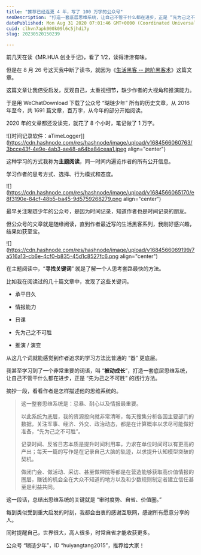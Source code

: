 ```yaml
---
title: "推荐已经连更 4 年，写了 100 万字的公众号"
seoDescription: "打造一套底层思维系统，让自己不管干什么都在进步，正是 “先为己之不可胜” 的践行方法。"
datePublished: Mon Aug 31 2020 07:01:46 GMT+0000 (Coordinated Universal Time)
cuid: clhvn7apk000k09l6c5jhdi7y
slug: 20230520150239

---
```


前几天在读《MR.HUA 创业手记》，看了 1/2，读得津津有味。

但是在 8 月 26 号这天我中断了读书，就因为《[生活黑客 -- 跨阶黑客术](https://mp.weixin.qq.com/s?__biz=MzA3ODA2MjA1MQ==&mid=2654874992&idx=1&sn=6050d99b1ec75e78a27912f78e024e4c&scene=21#wechat_redirect)》这篇文章。

这篇文章让我倍受启发，反观自己，太重视细节，缺少作者的大视角和推演能力。

于是用 WeChatDownload 下载了公众号 “瑚琏少年” 所有的历史文章，从 2016 年至今，共 1691 篇文章，百万字，从今年的部分开始阅读。

2020 年的文章都还没读完，就花了 8 个小时，笔记做了 1 万字。

![[时间记录软件：aTimeLogger]](https://cdn.hashnode.com/res/hashnode/image/upload/v1684566060763/3bcce43f-4e9e-4ab3-ae48-a64ba84ceaa1.jpeg align="center")

这种学习的方式我称为**主题阅读**，同一时间内遍览作者的所有公开信息。

学习作者的思考方式、选择、行为模式和态度。

![](https://cdn.hashnode.com/res/hashnode/image/upload/v1684566065170/e8f3190e-84cf-48b5-ba45-9d5759268279.png align="center")

最早关注瑚琏少年的公众号，是因为时间记录，知道作者也是时间记录的朋友。

但公众号的文章就是随缘阅读，直到作者最近写的生活黑客系列，我刚好感兴趣，结果如获至宝。

![](https://cdn.hashnode.com/res/hashnode/image/upload/v1684566069199/7a516a13-cb6e-4cf0-b835-45d1c8527fc6.png align="center")

在主题阅读中，“**寻找关键词**” 就是了解一个人思考套路最快的方法。

比如我在阅读过的几十篇文章中，发现了这些关键词。

* 承平日久
    
* 情报能力
    
* 日课
    
* 先为己之不可胜
    
* 推演 / 演变
    

从这几个词就能感觉到作者追求的学习方法比普通的 “器” 更底层。

我甚至学习到了一个非常重要的词语，叫 “**被动成长**”，打造一套底层思维系统，让自己不管干什么都在进步，正是 “先为己之不可胜” 的践行方法。

摘抄一段，看看作者是怎样描述他的思维系统的。

> 这一整套思维系统是：忌暴、耐心以及情报最重要。
> 
> 以此系统为底层，我的资源投向就非常清晰，每天搜集分析各国主要部门的数据，关注军事、经济、外交、政治动态，都是在计算概率以求尽可能做好准备，“先为己之不可胜”。
> 
> 记录时间、反省日志本质是提升时间利用率，力求在单位时间可以有更高的产出；每天一篇的写作是在记录自己大脑的轨迹，以求提升认知模型突破的契机。
> 
> 做闭门会、做活动、采访、甚至做禅院等都是在营造能够获取高价值情报的圈层，赚钱的机会全在大众不知道的地方以及和少数规则制定者建立信任甚至是利益共同。

这一段话，总结出思维系统的关键就是 “审时度势、自省、价值圈。”

每到类似受到重大启发的时刻，我都会由衷的感谢互联网，感谢所有愿意分享的人。

同时提醒自己，世界很大，高人很多，时常自省才能收获更多。

公众号 “瑚琏少年”，ID “huiyangtang2015”，推荐给大家！
